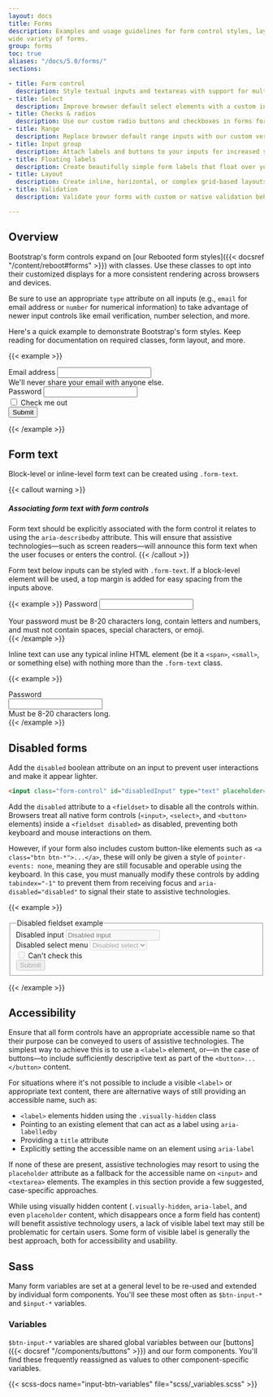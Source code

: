 ```yaml
---
layout: docs
title: Forms
description: Examples and usage guidelines for form control styles, layout options, and custom components for creating a
wide variety of forms.
group: forms
toc: true
aliases: "/docs/5.0/forms/"
sections:

- title: Form control
  description: Style textual inputs and textareas with support for multiple states.
- title: Select
  description: Improve browser default select elements with a custom initial appearance.
- title: Checks & radios
  description: Use our custom radio buttons and checkboxes in forms for selecting input options.
- title: Range
  description: Replace browser default range inputs with our custom version.
- title: Input group
  description: Attach labels and buttons to your inputs for increased semantic value.
- title: Floating labels
  description: Create beautifully simple form labels that float over your input fields.
- title: Layout
  description: Create inline, horizontal, or complex grid-based layouts with your forms.
- title: Validation
  description: Validate your forms with custom or native validation behaviors and styles.

---
```


## Overview

Bootstrap's form controls expand on [our Rebooted form styles]({{< docsref "/content/reboot#forms" >}}) with classes.
Use these classes to opt into their customized displays for a more consistent rendering across browsers and devices.

Be sure to use an appropriate `type` attribute on all inputs (e.g., `email` for email address or `number` for numerical
information) to take advantage of newer input controls like email verification, number selection, and more.

Here's a quick example to demonstrate Bootstrap's form styles. Keep reading for documentation on required classes, form
layout, and more.

{{< example >}}
<form>
  <div class="mb-3">
    <label for="exampleInputEmail1" class="form-label">Email address</label>
    <input type="email" class="form-control" id="exampleInputEmail1" aria-describedby="emailHelp">
    <div id="emailHelp" class="form-text">We'll never share your email with anyone else.</div>
  </div>
  <div class="mb-3">
    <label for="exampleInputPassword1" class="form-label">Password</label>
    <input type="password" class="form-control" id="exampleInputPassword1">
  </div>
  <div class="mb-3 form-check">
    <input type="checkbox" class="form-check-input" id="exampleCheck1">
    <label class="form-check-label" for="exampleCheck1">Check me out</label>
  </div>
  <button type="submit" class="btn btn-primary">Submit</button>
</form>
{{< /example >}}

## Form text

Block-level or inline-level form text can be created using `.form-text`.

{{< callout warning >}}

##### Associating form text with form controls

Form text should be explicitly associated with the form control it relates to using the `aria-describedby` attribute.
This will ensure that assistive technologies—such as screen readers—will announce this form text when the user focuses
or enters the control.
{{< /callout >}}

Form text below inputs can be styled with `.form-text`. If a block-level element will be used, a top margin is added for
easy spacing from the inputs above.

{{< example >}}
<label for="inputPassword5" class="form-label">Password</label>
<input type="password" id="inputPassword5" class="form-control" aria-describedby="passwordHelpBlock">
<div id="passwordHelpBlock" class="form-text">
  Your password must be 8-20 characters long, contain letters and numbers, and must not contain spaces, special characters, or emoji.
</div>
{{< /example >}}

Inline text can use any typical inline HTML element (be it a `<span>`, `<small>`, or something else) with nothing more
than the `.form-text` class.

{{< example >}}
<div class="row g-3 align-items-center">
  <div class="col-auto">
    <label for="inputPassword6" class="col-form-label">Password</label>
  </div>
  <div class="col-auto">
    <input type="password" id="inputPassword6" class="form-control" aria-describedby="passwordHelpInline">
  </div>
  <div class="col-auto">
    <span id="passwordHelpInline" class="form-text">
      Must be 8-20 characters long.
    </span>
  </div>
</div>
{{< /example >}}

## Disabled forms

Add the `disabled` boolean attribute on an input to prevent user interactions and make it appear lighter.

```html
<input class="form-control" id="disabledInput" type="text" placeholder="Disabled input here..." disabled>
```

Add the `disabled` attribute to a `<fieldset>` to disable all the controls within. Browsers treat all native form
controls (`<input>`, `<select>`, and `<button>` elements) inside a `<fieldset disabled>` as disabled, preventing both
keyboard and mouse interactions on them.

However, if your form also includes custom button-like elements such as `<a class="btn btn-*">...</a>`, these will only
be given a style of `pointer-events: none`, meaning they are still focusable and operable using the keyboard. In this
case, you must manually modify these controls by adding `tabindex="-1"` to prevent them from receiving focus
and `aria-disabled="disabled"` to signal their state to assistive technologies.

{{< example >}}
<form>
  <fieldset disabled>
    <legend>Disabled fieldset example</legend>
    <div class="mb-3">
      <label for="disabledTextInput" class="form-label">Disabled input</label>
      <input type="text" id="disabledTextInput" class="form-control" placeholder="Disabled input">
    </div>
    <div class="mb-3">
      <label for="disabledSelect" class="form-label">Disabled select menu</label>
      <select id="disabledSelect" class="form-select">
        <option>Disabled select</option>
      </select>
    </div>
    <div class="mb-3">
      <div class="form-check">
        <input class="form-check-input" type="checkbox" id="disabledFieldsetCheck" disabled>
        <label class="form-check-label" for="disabledFieldsetCheck">
          Can't check this
        </label>
      </div>
    </div>
    <button type="submit" class="btn btn-primary">Submit</button>
  </fieldset>
</form>
{{< /example >}}

## Accessibility

Ensure that all form controls have an appropriate accessible name so that their purpose can be conveyed to users of
assistive technologies. The simplest way to achieve this is to use a `<label>` element, or—in the case of buttons—to
include sufficiently descriptive text as part of the `<button>...</button>` content.

For situations where it's not possible to include a visible `<label>` or appropriate text content, there are alternative
ways of still providing an accessible name, such as:

- `<label>` elements hidden using the `.visually-hidden` class
- Pointing to an existing element that can act as a label using `aria-labelledby`
- Providing a `title` attribute
- Explicitly setting the accessible name on an element using `aria-label`

If none of these are present, assistive technologies may resort to using the `placeholder` attribute as a fallback for
the accessible name on `<input>` and `<textarea>` elements. The examples in this section provide a few suggested,
case-specific approaches.

While using visually hidden content (`.visually-hidden`, `aria-label`, and even `placeholder` content, which disappears
once a form field has content) will benefit assistive technology users, a lack of visible label text may still be
problematic for certain users. Some form of visible label is generally the best approach, both for accessibility and
usability.

## Sass

Many form variables are set at a general level to be re-used and extended by individual form components. You'll see
these most often as `$btn-input-*` and `$input-*` variables.

### Variables

`$btn-input-*` variables are shared global variables between our [buttons]({{< docsref "/components/buttons" >}}) and
our form components. You'll find these frequently reassigned as values to other component-specific variables.

{{< scss-docs name="input-btn-variables" file="scss/_variables.scss" >}}
